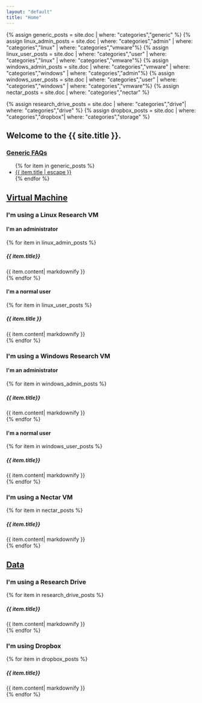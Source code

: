 ```yaml
---
layout: "default"
title: "Home"
---
```

{% assign generic_posts = site.doc | where: "categories","generic" %}
{% assign linux_admin_posts = site.doc | where: "categories","admin" | where: "categories","linux" | where: "categories","vmware"%}
{% assign linux_user_posts = site.doc | where: "categories","user" | where: "categories","linux" | where: "categories","vmware"%}
{% assign windows_admin_posts = site.doc | where: "categories","vmware" | where: "categories","windows" | where: "categories","admin"%}
{% assign windows_user_posts = site.doc | where: "categories","user" | where: "categories","windows" | where: "categories","vmware"%}
{% assign nectar_posts = site.doc | where: "categories","nectar" %}

{% assign research_drive_posts = site.doc | where: "categories","drive"| where: "categories","drive"  %}
{% assign dropbox_posts = site.doc | where: "categories","dropbox"| where: "categories","storage"  %}
## Welcome to the {{ site.title }}.
<div id="outer">
<section id="generic">
  <h3 class="open"><u> Generic FAQs </u></h3>
  <div>
    <ul>
    {% for item in generic_posts %}
      <li> <a href="{{ item.url | relative_url}}">{{ item.title | escape }}</a></li>
    {% endfor %}
    </ul>
  </div>
  </section>

  <h2 id="vm"><u>Virtual Machine</u></h2>
  <div class="accordion">
    <h3>I'm using a <b>Linux</b> Research VM</h3>
    <div class="nested_accordion" id="doclinux">
        <h4>I'm an administrator</h4>
        <div class="re_nested_accordion">
            {% for item in linux_admin_posts %}
                <h5> {{ item.title}}</h5>
                <section>{{ item.content| markdownify }}</section>
            {% endfor %}
        </div>
        <h4 >I'm a normal user</h4>
        <div class="re_nested_accordion">
            {% for item in linux_user_posts %}
                <h5> {{ item.title }} </h5>
                <section>{{ item.content| markdownify }}</section>
            {% endfor %}
        </div>
      </div>

  <h3>I'm using a <b>Windows</b> Research VM</h3>
  <div id="docwindows" class="nested_accordion">
      <h4>I'm an administrator</h4>
      <div class="re_nested_accordion">
            {% for item in windows_admin_posts %}
                <h5> {{ item.title}}</h5>
                <section>{{ item.content| markdownify }}</section>
            {% endfor %}
      </div>
      <h4>I'm a normal user</h4>
      <div class="re_nested_accordion">
            {% for item in windows_user_posts %}
                <h5> {{ item.title}}</h5>
                <section>{{ item.content| markdownify }}</section>
            {% endfor %}
      </div>
    </div>

  <h3>I'm using a <b>Nectar</b> VM</h3>
  <div id="docnectar" class="nested_accordion">
      <div class="re_nested_accordion">
        {% for item in nectar_posts %}
            <h5> {{ item.title}}</h5>
            <section>{{ item.content| markdownify }}</section>
        {% endfor %}
     </div>
  </div>
  </div>

  <h2 id="data"><u>Data </u></h2>
  <div class="accordion">
      <h3>I'm using a <b>Research Drive</b> </h3>
      <div id="docdrive">
          <div class="re_nested_accordion">
          {% for item in research_drive_posts %}
            <h5> {{ item.title}}</h5>
            <section>{{ item.content| markdownify }}</section>
          {% endfor %}
        </div>
     </div>

  <h3>I'm using <b>Dropbox</b></h3>
  <div id="docdropbox" class="re_nested_accordion">
    {% for item in dropbox_posts %}
            <h5> {{ item.title}}</h5>
            <section>{{ item.content| markdownify }}</section>
    {% endfor %}
  </div>
  </div>

  </div>



<script src="{{ "/assets/jquery.collapse.js" | absolute_url }}"></script>

<script>

/*
  function div_open() {
    this.slideDown(200);
  };
  function div_close() {
    this.slideUp(200);
  };

  new jQueryCollapse($("#outer"), {
    open: div_open,
    close: div_close,
    query: 'h3'
  });

  new jQueryCollapse($("#linux"), {
    open: div_open,
    close: div_close,
    query: 'div h4'
  });

  new jQueryCollapse($("#windows"), {
    open: div_open,
    close: div_close,
    query: 'div h4'
  });
  */
$(".accordion").accordion({ collapsible: true, active: false});
</script>
